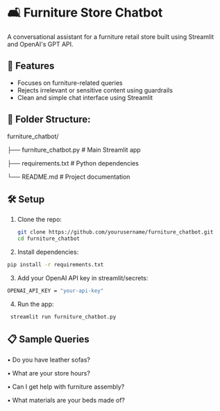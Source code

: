 # 🛋️ Furniture Store Chatbot

A  conversational assistant for a furniture retail store built using Streamlit and OpenAI's GPT API.

## 🚀 Features
- Focuses on furniture-related queries
- Rejects irrelevant or sensitive content using guardrails
- Clean and simple chat interface using Streamlit

## 📁 Folder Structure:
furniture_chatbot/

├── furniture_chatbot.py      # Main Streamlit app

├── requirements.txt          # Python dependencies

└── README.md                 # Project documentation


## 🛠️ Setup

1. Clone the repo:
   ```bash
   git clone https://github.com/yourusername/furniture_chatbot.git
   cd furniture_chatbot

2. Install dependencies:
```bash
pip install -r requirements.txt
```

3. Add your OpenAI API key in streamlit/secrets:
```bash
OPENAI_API_KEY = "your-api-key"
```

4. Run the app:
```bash
 streamlit run furniture_chatbot.py
```

## 📋 Sample Queries
•	Do you have leather sofas?

•	What are your store hours?

•	Can I get help with furniture assembly?

•	What materials are your beds made of?
